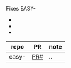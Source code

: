 Fixes EASY-

* 
* 
* 



repo                       | PR                | note
-------------------------- | ----------------- | ----
easy-                      | [PR#](PRlink)     | ..
